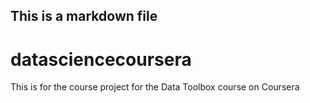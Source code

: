 ## This is a markdown file

datasciencecoursera
===================

This is for the course project for the Data Toolbox course on Coursera
